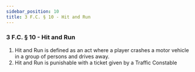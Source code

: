 ```yaml
---
sidebar_position: 10
title: 3 F.C. § 10 - Hit and Run
---
```

<h3 id="FC3.1">3 F.C. § 10 - Hit and Run</h3>
<ol>
	<li>Hit and Run is defined as an act where a player crashes a motor vehicle in a group of persons and drives away.</li>
	<li>Hit and Run is punishable with a ticket given by a Traffic Constable</li>
</ol>